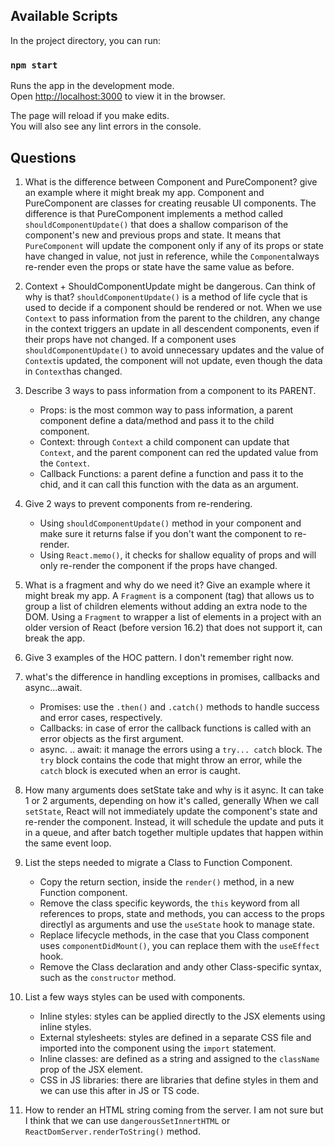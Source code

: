 ## Available Scripts

In the project directory, you can run:

### `npm start`

Runs the app in the development mode.\
Open [http://localhost:3000](http://localhost:3000) to view it in the browser.

The page will reload if you make edits.\
You will also see any lint errors in the console.

## Questions

1. What is the difference between Component and PureComponent? give an example where it might break my app.
   Component and PureComponent are classes for creating reusable UI components.
   The difference is that PureComponent implements a method called `shouldComponentUpdate()` that
   does a shallow comparison of the component's new and previous props and state. It means that `PureComponent` will update the component only if any of its props or state have changed in value, not just in reference, while the `Component`always re-render even the props or state have the same value as before.
2. Context + ShouldComponentUpdate might be dangerous. Can think of why is that?
   `shouldComponentUpdate()` is a method of life cycle that is used to decide if a component should be rendered or not.
   When we use `Context` to pass information from the parent to the children, any change in the context triggers an update in all descendent components, even if their props have not changed.
   If a component uses `shouldComponentUpdate()` to avoid unnecessary updates and the value of `Context`is updated, the component will not update, even though the data in `Context`has changed.
3. Describe 3 ways to pass information from a component to its PARENT.
   - Props: is the most common way to pass information, a parent component define a data/method and pass it to the child component.
   - Context: through `Context` a child component can update that `Context`, and the parent component can red the updated value from the `Context`.
   - Callback Functions: a parent define a function and pass it to the chid, and it can call this function with the data as an argument.
4. Give 2 ways to prevent components from re-rendering.
   - Using `shouldComponentUpdate()` method in your component and make sure it returns false if you don't want the component to re-render.
   - Using `React.memo()`, it checks for shallow equality of props and will only re-render the component if the props have changed.
5. What is a fragment and why do we need it? Give an example where it might break my app.
   A `Fragment` is a component (tag) that allows us to group a list of children elements without adding an extra node to the DOM.
   Using a `Fragment` to wrapper a list of elements in a project with an older version of React (before version 16.2) that does not support it, can break the app.

6. Give 3 examples of the HOC pattern.
   I don't remember right now.
7. what's the difference in handling exceptions in promises, callbacks and
   async...await.
   - Promises: use the `.then()` and `.catch()` methods to handle success and error cases, respectively.
   - Callbacks: in case of error the callback functions is called with an error objects as the first argument.
   - async. .. await: it manage the errors using a `try... catch` block. The `try` block contains the code that might throw an error, while the `catch` block is executed when an error is caught.
8. How many arguments does setState take and why is it async.
   It can take 1 or 2 arguments, depending on how it's called, generally
   When we call `setState`, React will not immediately update the component's state and re-render the component. Instead, it will schedule the update and puts it in a queue, and after batch together multiple updates that happen within the same event loop.
9. List the steps needed to migrate a Class to Function Component.

   - Copy the return section, inside the `render()` method, in a new Function component.
   - Remove the class specific keywords, the `this` keyword from all references to props, state and methods, you can access to the props directlyl as arguments and use the `useState` hook to manage state.
   - Replace lifecycle methods, in the case that you Class component uses `componentDidMount()`, you can replace them with the `useEffect` hook.
   - Remove the Class declaration and andy other Class-specific syntax, such as the `constructor` method.

10. List a few ways styles can be used with components.
    - Inline styles: styles can be applied directly to the JSX elements using inline styles.
    - External stylesheets: styles are defined in a separate CSS file and imported into the component using the `import` statement.
    - Inline classes: are defined as a string and assigned to the `className` prop of the JSX element.
    - CSS in JS libraries: there are libraries that define styles in them and we can use this after in JS or TS code.
11. How to render an HTML string coming from the server.
    I am not sure but I think that we can use `dangerousSetInnertHTML` or `ReactDomServer.renderToString()` method.
